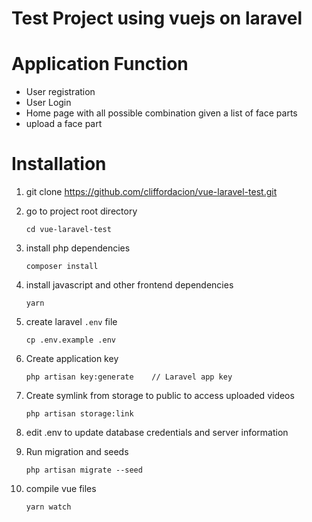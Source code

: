 
# Test Project using vuejs on laravel
# Application Function
- User registration
- User Login
- Home page with all possible combination given a list of face parts
- upload a face part




# Installation
1) git clone https://github.com/cliffordacion/vue-laravel-test.git

2) go to project root directory
	```
	cd vue-laravel-test
	```
3) install php dependencies
	```
	composer install
	```
4) install javascript and other frontend dependencies
	```
	yarn
	```
5) create laravel `.env` file
	```
	cp .env.example .env
	```
6) Create application key
	```
	php artisan key:generate	// Laravel app key
	```
7) Create symlink from storage to public to access uploaded videos
	```
	php artisan storage:link
	```
8) edit .env to update database credentials and server information

9) Run migration and seeds
    ```
    php artisan migrate --seed
    ```

10) compile vue files
	```
	yarn watch
	```